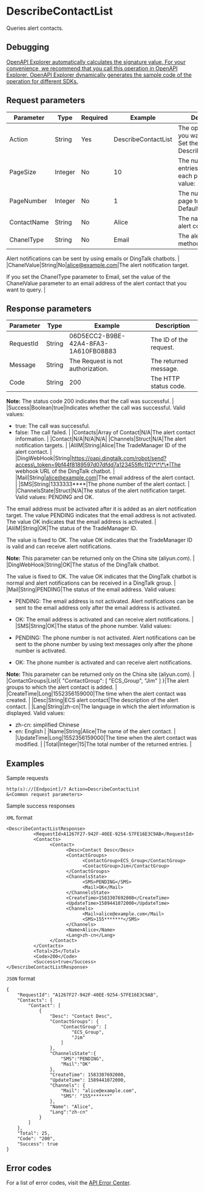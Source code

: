 # DescribeContactList

Queries alert contacts.

## Debugging

[OpenAPI Explorer automatically calculates the signature value. For your convenience, we recommend that you call this operation in OpenAPI Explorer. OpenAPI Explorer dynamically generates the sample code of the operation for different SDKs.](https://api.aliyun.com/#product=Cms&api=DescribeContactList&type=RPC&version=2019-01-01)

## Request parameters

|Parameter|Type|Required|Example|Description|
|---------|----|--------|-------|-----------|
|Action|String|Yes|DescribeContactList|The operation that you want to perform. Set the value to DescribeContactList. |
|PageSize|Integer|No|10|The number of entries to return on each page. Default value: 100. |
|PageNumber|Integer|No|1|The number of the page to return. Default value: 1. |
|ContactName|String|No|Alice|The name of the alert contact. |
|ChanelType|String|No|Email|The alert notification method.

Alert notifications can be sent by using emails or DingTalk chatbots. |
|ChanelValue|String|No|alice@example.com|The alert notification target.

If you set the ChanelType parameter to Email, set the value of the ChanelValue parameter to an email address of the alert contact that you want to query. |

## Response parameters

|Parameter|Type|Example|Description|
|---------|----|-------|-----------|
|RequestId|String|06D5ECC2-B9BE-42A4-8FA3-1A610FB08B83|The ID of the request. |
|Message|String|The Request is not authorization.|The returned message. |
|Code|String|200|The HTTP status code.

**Note:** The status code 200 indicates that the call was successful. |
|Success|Boolean|true|Indicates whether the call was successful. Valid values:

-   true: The call was successful.
-   false: The call failed. |
|Contacts|Array of Contact|N/A|The alert contact information. |
|Contact|N/A|N/A|N/A|
|Channels|Struct|N/A|The alert notification targets. |
|AliIM|String|Alice|The TradeManager ID of the alert contact. |
|DingWebHook|String|https://oapi.dingtalk.com/robot/send?access\_token=9bf44f8189597d07dfdd7a123455ffc112\*\*\*\*|The webhook URL of the DingTalk chatbot. |
|Mail|String|alice@example.com|The email address of the alert contact. |
|SMS|String|1333333\*\*\*\*|The phone number of the alert contact. |
|ChannelsState|Struct|N/A|The status of the alert notification target. Valid values: PENDING and OK.

The email address must be activated after it is added as an alert notification target. The value PENDING indicates that the email address is not activated. The value OK indicates that the email address is activated. |
|AliIM|String|OK|The status of the TradeManager ID.

The value is fixed to OK. The value OK indicates that the TradeManager ID is valid and can receive alert notifications.

**Note:** This parameter can be returned only on the China site \(aliyun.com\). |
|DingWebHook|String|OK|The status of the DingTalk chatbot.

The value is fixed to OK. The value OK indicates that the DingTalk chatbot is normal and alert notifications can be received in a DingTalk group. |
|Mail|String|PENDING|The status of the email address. Valid values:

-   PENDING: The email address is not activated. Alert notifications can be sent to the email address only after the email address is activated.
-   OK: The email address is activated and can receive alert notifications. |
|SMS|String|OK|The status of the phone number. Valid values:

-   PENDING: The phone number is not activated. Alert notifications can be sent to the phone number by using text messages only after the phone number is activated.
-   OK: The phone number is activated and can receive alert notifications.

**Note:** This parameter can be returned only on the China site \(aliyun.com\). |
|ContactGroups|List|\{ "ContactGroup": \[ "ECS\_Group", "Jim" \] \}|The alert groups to which the alert contact is added. |
|CreateTime|Long|1552356159000|The time when the alert contact was created. |
|Desc|String|ECS alert contact|The description of the alert contact. |
|Lang|String|zh-cn|The language in which the alert information is displayed. Valid values:

-   zh-cn: simplified Chinese
-   en: English |
|Name|String|Alice|The name of the alert contact. |
|UpdateTime|Long|1552356159000|The time when the alert contact was modified. |
|Total|Integer|15|The total number of the returned entries. |

## Examples

Sample requests

```
http(s)://[Endpoint]/? Action=DescribeContactList
&<Common request parameters>
```

Sample success responses

`XML` format

```
<DescribeContactListResponse>
          <RequestId>A1267F27-942F-40EE-9254-57FE16E3C9AB</RequestId>
          <Contacts>
                <Contact>
                      <Desc>Contact Desc</Desc>
                      <ContactGroups>
                            <ContactGroup>ECS_Group</ContactGroup>
                            <ContactGroup>Jim</ContactGroup>
                      </ContactGroups>
                      <ChannelsState>
                            <SMS>PENDING</SMS>
                            <Mail>OK</Mail>
                      </ChannelsState>
                      <CreateTime>1583307692000</CreateTime>
                      <UpdateTime>1589441072000</UpdateTime>
                      <Channels>
                            <Mail>alice@example.com</Mail>
                            <SMS>155*******</SMS>
                      </Channels>
                      <Name>Alice</Name>
                      <Lang>zh-cn</Lang>
                </Contact>
          </Contacts>
          <Total>25</Total>
          <Code>200</Code>
          <Success>true</Success>
</DescribeContactListResponse>
```

`JSON` format

```
{
    "RequestId": "A1267F27-942F-40EE-9254-57FE16E3C9AB",
    "Contacts": {
        "Contact": [
            {
                "Desc": "Contact Desc",
                "ContactGroups": {
                    "ContactGroup": [
                        "ECS_Group",
                        "Jim"
                    ]
                },
                "ChannelsState":{
                    "SMS":"PENDING",
                    "Mail":"OK"
                },
                "CreateTime": 1583307692000,
                "UpdateTime": 1589441072000,
                "Channels": {
                    "Mail": "alice@example.com",
                    "SMS": "155*******"
                },
                "Name": "Alice",
                "Lang":"zh-cn"
            }
        ]
    },
    "Total": 25,
    "Code": "200",
    "Success": true
}
```

## Error codes

For a list of error codes, visit the [API Error Center](https://error-center.alibabacloud.com/status/product/Cms).

